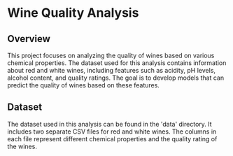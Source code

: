 # Wine Quality Analysis

## Overview
This project focuses on analyzing the quality of wines based on various chemical properties.
The dataset used for this analysis contains information about red and white wines, including features such as acidity, pH levels, alcohol content, and quality ratings.
The goal is to develop models that can predict the quality of wines based on these features.

## Dataset
The dataset used in this analysis can be found in the 'data' directory. It includes two separate CSV files for red and white wines. The columns in each file represent different chemical properties and the quality rating of the wines.

